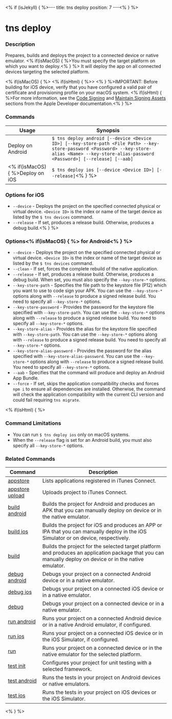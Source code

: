 <% if (isJekyll) { %>---
title: tns deploy
position: 7
---<% } %>

# tns deploy

### Description

Prepares, builds and deploys the project to a connected device or native emulator. <% if(isMacOS) { %>You must specify the target platform on which you want to deploy.<% } %> It will deploy the app on all connected devices targeting the selected platform.

<% if(isMacOS) { %>
<% if(isHtml) { %>> <% } %>IMPORTANT: Before building for iOS device, verify that you have configured a valid pair of certificate and provisioning profile on your macOS system. <% if(isHtml) { %>For more information, see the [Code Signing](https://developer.apple.com/support/code-signing/) and [Maintain Signing Assets](https://help.apple.com/xcode/mac/current/#/dev3a05256b8) sections from the Apple Developer documentation.<% } %>

### Commands

Usage | Synopsis
---|---
Deploy on Android | `$ tns deploy android [--device <Device ID>] [--key-store-path <File Path> --key-store-password <Password> --key-store-alias <Name> --key-store-alias-password <Password>] [--release] [--aab]`
<% if(isMacOS) { %>Deploy on iOS | `$ tns deploy ios [--device <Device ID>] [--release]`<% } %>

### Options for iOS

* `--device` - Deploys the project on the specified connected physical or virtual device. `<Device ID>` is the index or name of the target device as listed by the `$ tns devices` command.
* `--release` - If set, produces a release build. Otherwise, produces a debug build.<% } %>

### Options<% if(isMacOS) { %> for Android<% } %>

* `--device` - Deploys the project on the specified connected physical or virtual device. `<Device ID>` is the index or name of the target device as listed by the `$ tns devices` command.
* `--clean` - If set, forces the complete rebuild of the native application.
* `--release` - If set, produces a release build. Otherwise, produces a debug build. When set, you must also specify the `--key-store-*` options.
* `--key-store-path` - Specifies the file path to the keystore file (P12) which you want to use to code sign your APK. You can use the `--key-store-*` options along with `--release` to produce a signed release build. You need to specify all `--key-store-*` options.
* `--key-store-password` - Provides the password for the keystore file specified with `--key-store-path`. You can use the `--key-store-*` options along with `--release` to produce a signed release build. You need to specify all `--key-store-*` options.
* `--key-store-alias` - Provides the alias for the keystore file specified with `--key-store-path`. You can use the `--key-store-*` options along with `--release` to produce a signed release build. You need to specify all `--key-store-*` options.
* `--key-store-alias-password` - Provides the password for the alias specified with `--key-store-alias-password`. You can use the `--key-store-*` options along with `--release` to produce a signed release build. You need to specify all `--key-store-*` options.
* `--aab` - Specifies that the command will produce and deploy an Android App Bundle.
* `--force` - If set, skips the application compatibility checks and forces `npm i` to ensure all dependencies are installed. Otherwise, the command will check the application compatibility with the current CLI version and could fail requiring `tns migrate`.

<% if(isHtml) { %>

### Command Limitations

* You can run `$ tns deploy ios` only on macOS systems.
* When the `--release` flag is set for an Android build, you must also specify all `--key-store-*` options.

### Related Commands

Command | Description
----------|----------
[appstore](../../publishing/appstore.html) | Lists applications registered in iTunes Connect.
[appstore upload](../../publishing/appstore-upload.html) | Uploads project to iTunes Connect.
[build android](build-android.html) | Builds the project for Android and produces an APK that you can manually deploy on device or in the native emulator.
[build ios](build-ios.html) | Builds the project for iOS and produces an APP or IPA that you can manually deploy in the iOS Simulator or on device, respectively.
[build](build.html) | Builds the project for the selected target platform and produces an application package that you can manually deploy on device or in the native emulator.
[debug android](debug-android.html) | Debugs your project on a connected Android device or in a native emulator.
[debug ios](debug-ios.html) | Debugs your project on a connected iOS device or in a native emulator.
[debug](debug.html) | Debugs your project on a connected device or in a native emulator.
[run android](run-android.html) | Runs your project on a connected Android device or in a native Android emulator, if configured.
[run ios](run-ios.html) | Runs your project on a connected iOS device or in the iOS Simulator, if configured.
[run](run.html) | Runs your project on a connected device or in the native emulator for the selected platform.
[test init](test-init.html) | Configures your project for unit testing with a selected framework.
[test android](test-android.html) | Runs the tests in your project on Android devices or native emulators.
[test ios](test-ios.html) | Runs the tests in your project on iOS devices or the iOS Simulator.
<% } %>